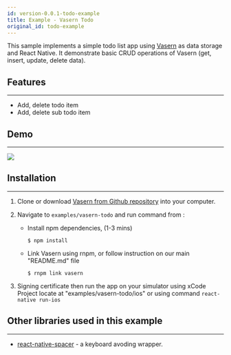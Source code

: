 ```yaml
---
id: version-0.0.1-todo-example
title: Example - Vasern Todo
original_id: todo-example
---
```


This sample implements a simple todo list app using [Vasern](https://github.com/ambistudio/vasern)  as data storage and React Native.
It demonstrate basic CRUD operations of Vasern (get, insert, update, delete data).

## Features

---

- Add, delete todo item
- Add, delete sub todo item

## Demo

---

![](https://media.giphy.com/media/3MdQ2n83c565RuHRlI/giphy.gif)


## Installation

---

1. Clone or download [Vasern from Github repository](https://github.com/ambistudio/vasern) into your computer.
2. Navigate to `examples/vasern-todo` and run command from :

    - Install npm dependencies, (1-3 mins)
        ```ssh
        $ npm install
        ```

    - Link Vasern using rnpm, or follow instruction on our main "README.md" file
        ```ssh
        $ rnpm link vasern
        ```

3. Signing certificate then run the app on your simulator using xCode Project locate at "examples/vasern-todo/ios" or using command `react-native run-ios`

## Other libraries used in this example

---

- [react-native-spacer](https://github.com/ambistudio/react-native-spacer) - a keyboard avoding wrapper.